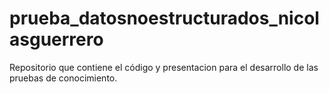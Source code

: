 # prueba_datosnoestructurados_nicolasguerrero
Repositorio que contiene el código y presentacion para el desarrollo de las pruebas de conocimiento.
